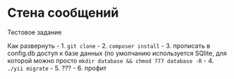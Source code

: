 # Стена сообщений
Тестовое задание

Как развернуть
	- 1. `git clone`
	- 2. `composer install`
	- 3. прописать в config.db доступ к базе данных (по умолчанию используется SQlite, для которой можно просто `mkdir database && chmod 777 database -R`
	- 4. `./yii migrate`
	- 5. ???
	- 6. профит
